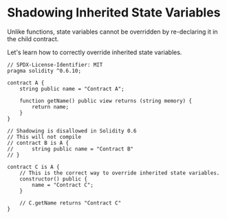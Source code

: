 # Shadowing Inherited State Variables  
Unlike functions, state variables cannot be overridden by re-declaring it in the child contract.  

Let's learn how to correctly override inherited state variables.  

```
// SPDX-License-Identifier: MIT
pragma solidity ^0.6.10;

contract A {
	string public name = "Contract A";

	function getName() public view returns (string memory) {
		return name;
	}
}

// Shadowing is disallowed in Solidity 0.6
// This will not compile
// contract B is A {
// 		string public name = "Contract B"	
// }

contract C is A {
	// This is the correct way to override inherited state variables.
	constructor() public {
		name = "Contract C";
	}

	// C.getName returns "Contract C"
}
```
